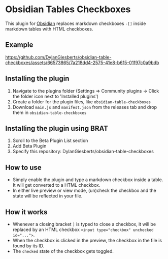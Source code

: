 # Obsidian Tables Checkboxes
This plugin for [Obsidian](https://obsidian.md) replaces markdown checkboxes `-[]` inside markdown tables with HTML checkboxes.

## Example
https://github.com/DylanGiesberts/obsidian-table-checkboxes/assets/66573865/7a218dd4-2575-41e8-b615-01f97c0a9bdb

## Installing the plugin
1. Navigate to the plugins folder (Settings => Community plugins -> Click the folder icon next to 'Installed plugins')
2. Create a folder for the plugin files, like `obsidian-table-checkboxes`
3. Download `main.js` and `manifest.json` from the releases tab and drop them in `obsidian-table-checkboxes`

## Installing the plugin using BRAT
1. Scroll to the Beta Plugin List section
2. Add Beta Plugin
3. Specify this repository: DylanGiesberts/obsidian-table-checkboxes

## How to use
- Simply enable the plugin and type a markdown checkbox inside a table. It will get converted to a HTML checkbox.
- In either live preview or view mode, (un)check the checkbox and the state will be reflected in your file.

## How it works
- Whenever a closing bracket `]` is typed to close a checkbox, it will be replaced by an HTML checkbox `<input type="checkbox" unchecked id="...">`.
- When the checkbox is clicked in the preview, the checkbox in the file is found by its ID.
- The `checked` state of the checkbox gets toggled.

